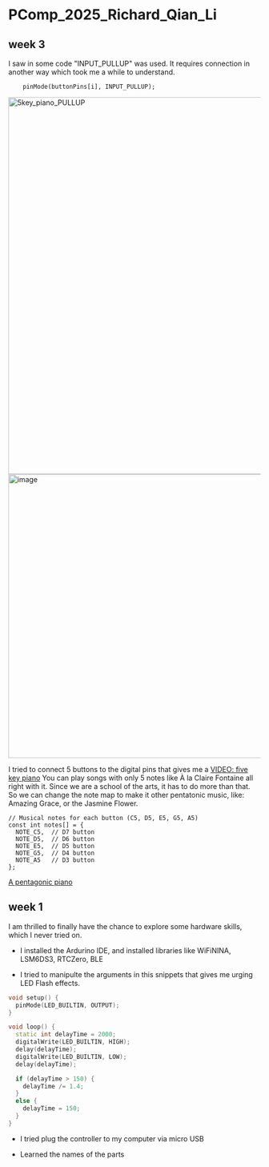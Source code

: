 # PComp_2025_Richard_Qian_Li


## week 3

I saw in some code "INPUT_PULLUP" was used. It requires connection in another way which took me a while to understand.
```
    pinMode(buttonPins[i], INPUT_PULLUP);
```

<img width="1755" height="753" alt="5key_piano_PULLUP" src="https://github.com/user-attachments/assets/d60a5ad7-50f7-434f-b25f-b5c748e2b7d3" />



<img width="526" height="567" alt="image" src="https://github.com/user-attachments/assets/88b65abc-abf0-43c6-a478-697323939c3e" />

I tried to connect 5 buttons to the digital pins that gives me a [VIDEO: five key piano](https://www.youtube.com/shorts/UPWsGzkG6_s)
You can play songs with only 5 notes like À la Claire Fontaine all right with it.
Since we are a school of the arts, it has to do more than that. So we can change the note map to make it other pentatonic music, like: Amazing Grace, or the Jasmine Flower.
```
// Musical notes for each button (C5, D5, E5, G5, A5)
const int notes[] = {
  NOTE_C5,  // D7 button
  NOTE_D5,  // D6 button  
  NOTE_E5,  // D5 button
  NOTE_G5,  // D4 button
  NOTE_A5   // D3 button
};
```
[A pentagonic piano ]( https://www.youtube.com/shorts/3a1f_Sgb6Dc)




## week 1
I am thrilled to finally have the chance to explore some hardware skills, which I never tried on.

- I installed the Ardurino IDE, and installed libraries like WiFiNINA, LSM6DS3, RTCZero, BLE 

- I tried to manipulte the arguments in this snippets that gives me urging LED Flash effects.
```cpp
void setup() {
  pinMode(LED_BUILTIN, OUTPUT);
}

void loop() {
  static int delayTime = 2000; 
  digitalWrite(LED_BUILTIN, HIGH);
  delay(delayTime);
  digitalWrite(LED_BUILTIN, LOW);
  delay(delayTime);

  if (delayTime > 150) {
    delayTime /= 1.4; 
  }
  else {
    delayTime = 150;
  }
}
```

- I tried plug the controller to my computer via micro USB

- Learned the names of the parts
